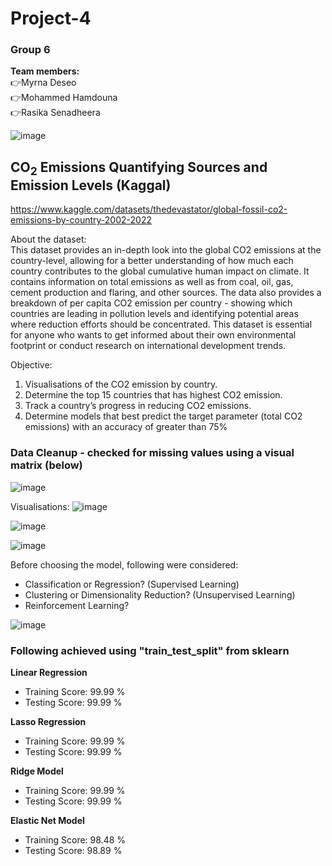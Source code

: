 # Project-4

### **Group 6**  
__Team members:__\
:point_right:Myrna Deseo\
:point_right:Mohammed Hamdouna\
:point_right:Rasika Senadheera

 ![image](https://user-images.githubusercontent.com/110227464/214265971-b7b7752e-e9aa-4a99-8671-b317adb6cce7.png)


## CO<sub>2</sub> Emissions Quantifying Sources and Emission Levels   (Kaggal)
https://www.kaggle.com/datasets/thedevastator/global-fossil-co2-emissions-by-country-2002-2022

About the dataset:\
This dataset provides an in-depth look into the global CO2 emissions at the country-level, allowing for a better understanding of how much each country contributes to the global cumulative human impact on climate. It contains information on total emissions as well as from coal, oil, gas, cement production and flaring, and other sources. The data also provides a breakdown of per capita CO2 emission per country - showing which countries are leading in pollution levels and identifying potential areas where reduction efforts should be concentrated. This dataset is essential for anyone who wants to get informed about their own environmental footprint or conduct research on international development trends.

Objective:
1. Visualisations of the CO2 emission by country.
2. Determine the top 15 countries that has highest CO2 emission.
3. Track a country’s progress in reducing CO2 emissions.
4. Determine models that best predict the target parameter (total CO2 emissions) with an accuracy of greater than 75%


### Data Cleanup - checked for missing values using a visual matrix (below)
![image](https://user-images.githubusercontent.com/110227464/215319767-7b6686e7-4efd-4308-be57-f446590e6d23.png)


Visualisations:
![image](https://user-images.githubusercontent.com/110227464/215319900-d2dd9bda-2ec6-4441-8e93-9e9d65d3af68.png)

![image](https://user-images.githubusercontent.com/110227464/215319944-4a75492f-2db7-4773-9028-cafb8cc5d995.png)

![image](https://user-images.githubusercontent.com/110227464/215320078-161cf17c-14f0-4fdc-88a6-ffaca9307d9d.png)


Before choosing the model, following were considered:

- Classification or Regression? (Supervised Learning)
- Clustering or Dimensionality Reduction? (Unsupervised Learning)
- Reinforcement Learning? 

![image](https://user-images.githubusercontent.com/110227464/215320433-2e074957-6b29-4389-a1cd-faa22e397546.png)


### Following achieved using "train_test_split" from sklearn

**Linear Regression**
  + Training Score: 99.99 %
  + Testing Score: 99.99 %

**Lasso Regression**
  + Training Score: 99.99 %
  + Testing Score: 99.99 %

**Ridge Model**
  + Training Score: 99.99 %
  + Testing Score: 99.99 %

**Elastic Net Model**
  + Training Score: 98.48 %
  + Testing Score: 98.89 %

